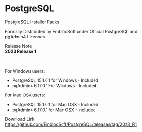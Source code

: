 # PostgreSQL
PostgreSQL Installer Packs 

Formally Distributed by EmblocSoft under Official PostgreSQL and pgAdmin4 Licenses

Release Note </br>
<b>2023 Release 1</b>


</br></br>
For Windows users: </br>
-  PostgreSQL 15.1.0.1 for Windows  - Included </br>
-  pgAdmin4   6.17.0.1 For Windows  - Included </br>

For Mac OSX users: </br>
- PostgreSQL 15.1.0.1 for Mac OSX  - Included </br>
- pgAdmin4   6.17.0.1 for Mac OSX  - Included </br>

Download Link</br>
https://github.com/EmblocSoft/PostgreSQL/releases/tag/2023_R1
